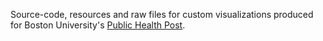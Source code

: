 Source-code, resources and raw files for custom visualizations produced for Boston University's [Public Health Post](https://publichealthpost.org/).
